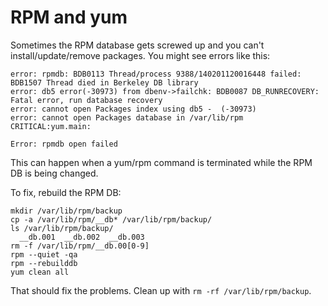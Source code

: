 # RPM and yum

Sometimes the RPM database gets screwed up and you can't install/update/remove packages. You might see errors like this:

```shell
error: rpmdb: BDB0113 Thread/process 9388/140201120016448 failed: BDB1507 Thread died in Berkeley DB library
error: db5 error(-30973) from dbenv->failchk: BDB0087 DB_RUNRECOVERY: Fatal error, run database recovery
error: cannot open Packages index using db5 -  (-30973)
error: cannot open Packages database in /var/lib/rpm
CRITICAL:yum.main:

Error: rpmdb open failed
```

This can happen when a yum/rpm command is terminated while the RPM DB is being changed.

To fix, rebuild the RPM DB:

```shell
mkdir /var/lib/rpm/backup
cp -a /var/lib/rpm/__db* /var/lib/rpm/backup/
ls /var/lib/rpm/backup/
  __db.001  __db.002  __db.003
rm -f /var/lib/rpm/__db.00[0-9]
rpm --quiet -qa
rpm --rebuilddb
yum clean all
```

That should fix the problems. Clean up with `rm -rf /var/lib/rpm/backup`.